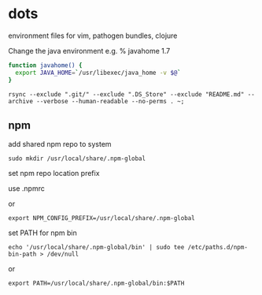 # dots
environment files for vim, pathogen bundles, clojure

Change the java environment e.g. % javahome 1.7

~~~bash
function javahome() {
  export JAVA_HOME=`/usr/libexec/java_home -v $@`
}
~~~

~~~
rsync --exclude ".git/" --exclude ".DS_Store" --exclude "README.md" --archive --verbose --human-readable --no-perms . ~;
~~~

npm
---

add shared npm repo to system

~~~
sudo mkdir /usr/local/share/.npm-global
~~~

set npm repo location prefix

use .npmrc

or

~~~
export NPM_CONFIG_PREFIX=/usr/local/share/.npm-global
~~~

set PATH for npm bin

~~~
echo '/usr/local/share/.npm-global/bin' | sudo tee /etc/paths.d/npm-bin-path > /dev/null
~~~

or

~~~
export PATH=/usr/local/share/.npm-global/bin:$PATH
~~~
